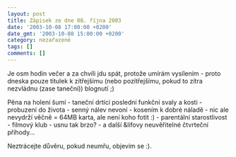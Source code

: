 ```yaml
---
layout: post
title: Zápisek ze dne 08. října 2003
date: '2003-10-08 17:00:00 +0200'
date_gmt: '2003-10-08 15:00:00 +0200'
category: nezařazené
tags: []
comments: []
---
```

<p>Je osm hodin večer a za chvíli jdu spát, protože umírám vysílením - proto dneska pouze titulek k zítřejšímu  (nebo pozítřejšímu, pokud to zítra nezvládnu (zase taneční)) blognutí ;)</p>
<p>Pěna na holení šumí - taneční drtící poslední funkční svaly a kosti - probuzení do života - senný nálev nevoní  - kosením k dobré náladě - nic ale nevydrží věčně = 64MB karta, ale není koho fotit :) - parentální starostlivost  - filmový klub - usnu tak brzo? - a další &lifovy neuvěřitelné čtvrteční příhody...</p>
<p>Neztrácejte důvěru, pokud neumřu, objevím se :).</p>

